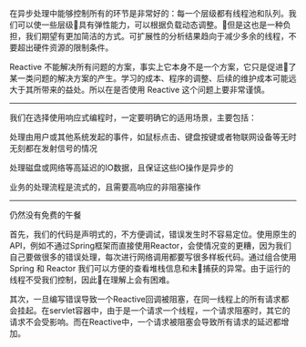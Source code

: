 在异步处理中能够控制所有的环节是非常好的：每一个层级都有线程池和队列。我们可以使一些层级具有弹性能力，可以根据负载动态调整。但是这也是一种负担，我们期望有更加简洁的方式。可扩展性的分析结果趋向于减少多余的线程，不要超出硬件资源的限制条件。

Reactive 不能解决所有问题的方案，事实上它本身不是一个方案，它只是促进了某一类问题的解决方案的产生。学习的成本、程序的调整、后续的维护成本可能远大于其所带来的益处。所以在是否使用 Reactive 这个问题上要非常谨慎。

--------------

我们在选择使用响应式编程时，一定要明确它的适用场景，主要包括：

处理由用户或其他系统发起的事件，如鼠标点击、键盘按键或者物联网设备等无时无刻都在发射信号的情况

处理磁盘或网络等高延迟的IO数据，且保证这些IO操作是异步的

业务的处理流程是流式的，且需要高响应的非阻塞操作

----

仍然没有免费的午餐

首先，我们的代码是声明式的，不方便调试，错误发生时不容易定位。使用原生的API，例如不通过Spring框架而直接使用Reactor，会使情况变的更糟，因为我们自己要做很多的错误处理，每次进行网络调用都要写很多样板代码。通过组合使用 Spring 和 Reactor 我们可以方便的查看堆栈信息和未捕获的异常。由于运行的线程不受我们控制，因此在理解上会有困难。

其次，一旦编写错误导致一个Reactive回调被阻塞，在同一线程上的所有请求都会挂起。在servlet容器中，由于是一个请求一个线程，一个请求阻塞时，其它的请求不会受影响。而在Reactive中，一个请求被阻塞会导致所有请求的延迟都增加。